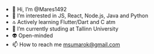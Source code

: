 - 👋 Hi, I’m @Mares1492
- 👀 I’m interested in JS, React, Node.js, Java and Python
- 🔝 Actively learning Flutter/Dart and C atm 
- 🌱 I’m currently studing at Tallinn University
- :alien: Open-minded
- 📫 How to reach me msumarok@gmail.com

<!---
Mares1492/Mares1492 is a ✨ special ✨ repository because its `README.md` (this file) appears on your GitHub profile.
You can click the Preview link to take a look at your changes.
--->
